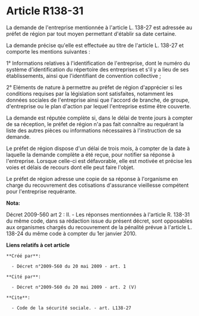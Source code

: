 # Article R138-31

La demande de l'entreprise mentionnée à l'article L. 138-27 est adressée au préfet de région par tout moyen permettant
d'établir sa date certaine. 

La demande précise qu'elle est effectuée au titre de l'article L. 138-27 et comporte les mentions suivantes : 

1° Informations relatives à l'identification de l'entreprise, dont le numéro du système d'identification du répertoire des
entreprises et s'il y a lieu de ses établissements, ainsi que l'identifiant de convention collective ; 

2° Eléments de nature à permettre au préfet de région d'apprécier si les conditions requises par la législation sont
satisfaites, notamment les données sociales de l'entreprise ainsi que l'accord de branche, de groupe, d'entreprise ou le plan
d'action par lequel l'entreprise estime être couverte. 

La demande est réputée complète si, dans le délai de trente jours à compter de sa réception, le préfet de région n'a pas fait
connaître au requérant la liste des autres pièces ou informations nécessaires à l'instruction de sa demande. 

Le préfet de région dispose d'un délai de trois mois, à compter de la date à laquelle la demande complète a été reçue, pour
notifier sa réponse à l'entreprise. Lorsque celle-ci est défavorable, elle est motivée et précise les voies et délais de
recours dont elle peut faire l'objet. 

Le préfet de région adresse une copie de sa réponse à l'organisme en charge du recouvrement des cotisations d'assurance
vieillesse compétent pour l'entreprise requérante.

**Nota:**

Décret 2009-560 art 2 : II. - Les réponses mentionnées à l'article R. 138-31 du même code, dans sa rédaction issue du présent
décret, sont opposables aux organismes chargés du recouvrement de la pénalité prévue à l'article L. 138-24 du même code à
compter du 1er janvier 2010.

**Liens relatifs à cet article**

	**Créé par**:

	  - Décret n°2009-560 du 20 mai 2009 - art. 1

	**Cité par**:

	  - Décret n°2009-560 du 20 mai 2009 - art. 2 (V)

	**Cite**:

	  - Code de la sécurité sociale. - art. L138-27
